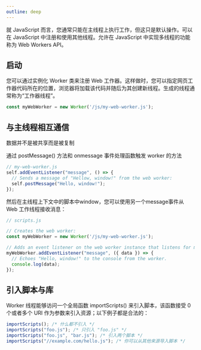 ```yaml
---
outline: deep
---
```

就 JavaScript 而言，您通常只能在主线程上执行工作，但这只是默认操作。可以在 JavaScript 中注册和使用其他线程。允许在 JavaScript 中实现多线程的功能称为 Web Workers API。

## 启动
您可以通过实例化 Worker 类来注册 Web 工作器。这样做时，您可以指定网页工作器代码所在的位置，浏览器将加载该代码并随后为其创建新线程。生成的线程通常称为“工作器线程”。

```js
const myWebWorker = new Worker('/js/my-web-worker.js');
```
## 与主线程相互通信
数据并不是被共享而是被复制

通过 postMessage() 方法和 onmessage 事件处理函数触发 worker 的方法

```js
// my-web-worker.js
self.addEventListener("message", () => {
  // Sends a message of "Hellow, window!" from the web worker:
  self.postMessage("Hello, window!");
});
```
然后在主线程上下文中的脚本中window，您可以使用另一个message事件从 Web 工作线程接收消息：

```js
// scripts.js

// Creates the web worker:
const myWebWorker = new Worker('/js/my-web-worker.js');

// Adds an event listener on the web worker instance that listens for messages:
myWebWorker.addEventListener("message", ({ data }) => {
  // Echoes "Hello, window!" to the console from the worker.
  console.log(data);
});
```
## 引入脚本与库
Worker 线程能够访问一个全局函数 importScripts() 来引入脚本，该函数接受 0 个或者多个 URI 作为参数来引入资源；以下例子都是合法的：

```js
importScripts(); /* 什么都不引入 */
importScripts("foo.js"); /* 只引入 "foo.js" */
importScripts("foo.js", "bar.js"); /* 引入两个脚本 */
importScripts("//example.com/hello.js"); /* 你可以从其他来源导入脚本 */
```